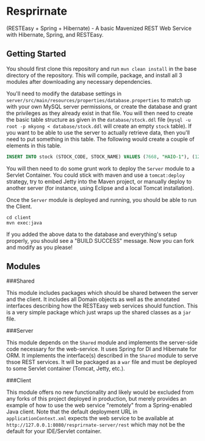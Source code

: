 Resprirnate
============

(RESTEasy + Spring + Hibernate) - A basic Mavenized REST Web Service with Hibernate, Spring, and RESTEasy.

Getting Started
---------------

You should first clone this repository and run `mvn clean install` in the base directory of the repository. This will compile, package, and install all 3 modules after downloading any necessary dependencies.

You'll need to modify the database settings in `server/src/main/resources/properties/database.properties` to match up with your own MySQL server permissions, or create the database and grant the privileges as they already exist in that file. You will then need to create the basic table structure as given in the `database/stock.ddl` file (`mysql -u root -p mkyong < database/stock.ddl` will create an empty `stock` table). If you want to be able to use the server to actually retrieve data, then you'll need to put something in this table. The following would create a couple of elements in this table.

```sql
INSERT INTO stock (STOCK_CODE, STOCK_NAME) VALUES (7668, "HAIO-1"), (1234, "ABCD");
```

You will then need to do some grunt work to deploy the `Server` module to a Servlet Container. You could stick with maven and use a `tomcat:deploy` strategy, try to embed Jetty into the Maven project, or manually deploy to another server (for instance, using Eclipse and a local Tomcat installation).

Once the `Server` module is deployed and running, you should be able to run the Client.

```
cd client
mvn exec:java
```

If you added the above data to the database and everything's setup properly, you should see a "BUILD SUCCESS" message. Now you can fork and modify as you please!

Modules
-------

###Shared

This module includes packages which should be shared between the server and the client. It includes all Domain objects as well as the annotated interfaces describing how the RESTEasy web services should function. This is a very simple package which just wraps up the shared classes as a `jar` file.

###Server

This module depends on the `Shared` module and implements the server-side code necessary for the web-service. It uses Spring for DI and Hibernate for ORM. It implements the interface(s) described in the `Shared` module to serve thsoe REST services. It will be packaged as a `war` file and must be deployed to some Servlet container (Tomcat, Jetty, etc.).

###Client

This module offers no new functionality and likely would be excluded from any forks of this project deployed in production, but merely provides an example of how to use the web service "remotely" from a Spring-enabled Java client. Note that the default deployment URL in `applicationContext.xml` expects the web service to be available at `http://127.0.0.1:8080/resprirnate-server/rest` which may not be the default for your IDE/Servlet container.


